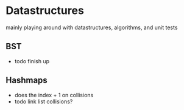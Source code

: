 # Datastructures
mainly playing around with datastructures, algorithms, and unit tests

## BST
- todo finish up

## Hashmaps
- does the index + 1 on collisions
- todo link list collisions?
